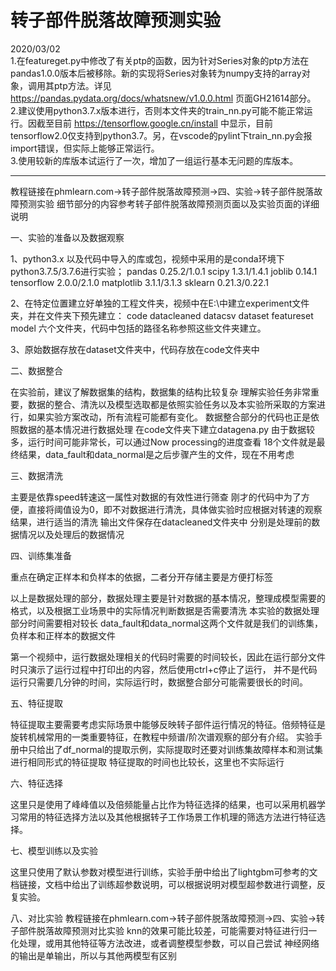 # 转子部件脱落故障预测实验


2020/03/02   
1.在featureget.py中修改了有关ptp的函数，因为针对Series对象的ptp方法在pandas1.0.0版本后被移除。新的实现将Series对象转为numpy支持的array对象，调用其ptp方法。详见 https://pandas.pydata.org/docs/whatsnew/v1.0.0.html 页面GH21614部分。      
2.建议使用python3.7.x版本进行，否则本文件夹的train_nn.py可能不能正常运行。因截至目前 https://tensorflow.google.cn/install 中显示，目前tensorflow2.0仅支持到python3.7。另，在vscode的pylint下train_nn.py会报import错误，但实际上能够正常运行。   
3.使用较新的库版本试运行了一次，增加了一组运行基本无问题的库版本。

---

教程链接在phmlearn.com->转子部件脱落故障预测->四、实验->转子部件脱落故障预测实验
细节部分的内容参考转子部件脱落故障预测页面以及实验页面的详细说明

一、实验的准备以及数据观察

1、python3.x 以及代码中导入的库或包，视频中采用的是conda环境下python3.7.5/3.7.6进行实验；
pandas 0.25.2/1.0.1
scipy 1.3.1/1.4.1
joblib 0.14.1
tensorflow 2.0.0/2.1.0
matplotlib 3.1.1/3.1.3
sklearn 0.21.3/0.22.1

2、在特定位置建立好单独的工程文件夹，视频中在E:\中建立experiment文件夹，并在文件夹下预先建立：
   code datacleaned datacsv dataset featureset model 六个文件夹，代码中包括的路径名称参照这些文件夹建立。

3、原始数据存放在dataset文件夹中，代码存放在code文件夹中

二、数据整合

在实验前，建议了解数据集的结构，数据集的结构比较复杂
理解实验任务非常重要，数据的整合、清洗以及模型选取都是依照实验任务以及本实验所采取的方案进行，如果实验方案改动，所有流程可能都有变化。
数据整合部分的代码也正是依照数据的基本情况进行数据处理
在code文件夹下建立datagena.py
由于数据较多，运行时间可能非常长，可以通过Now processing的进度查看
18个文件就是最终结果，data_fault和data_normal是之后步骤产生的文件，现在不用考虑

三、数据清洗

主要是依靠speed转速这一属性对数据的有效性进行筛查
刚才的代码中为了方便，直接将阈值设为0，即不对数据进行清洗，具体做实验时应根据对转速的观察结果，进行适当的清洗
输出文件保存在datacleaned文件夹中
分别是处理前的数据情况以及处理后的数据情况

四、训练集准备

重点在确定正样本和负样本的依据，二者分开存储主要是方便打标签

以上是数据处理的部分，数据处理主要是针对数据的基本情况，整理成模型需要的格式，以及根据工业场景中的实际情况判断数据是否需要清洗
本实验的数据处理部分时间需要相对较长
data_fault和data_normal这两个文件就是我们的训练集，负样本和正样本的数据文件

第一个视频中，运行数据处理相关的代码时需要的时间较长，因此在运行部分文件时只演示了运行过程中打印出的内容，然后使用ctrl+c停止了运行，
并不是代码运行只需要几分钟的时间，实际运行时，数据整合部分可能需要很长的时间。

五、特征提取

特征提取主要需要考虑实际场景中能够反映转子部件运行情况的特征。倍频特征是旋转机械常用的一类重要特征，在教程中频谱/阶次谱观察的部分有介绍。
实验手册中只给出了df_normal的提取示例，实际提取时还要对训练集故障样本和测试集进行相同形式的特征提取
特征提取的时间也比较长，这里也不实际运行

六、特征选择

这里只是使用了峰峰值以及倍频能量占比作为特征选择的结果，也可以采用机器学习常用的特征选择方法以及其他根据转子工作场景工作机理的筛选方法进行特征选择。

七、模型训练以及实验

这里只使用了默认参数对模型进行训练，实验手册中给出了lightgbm可参考的文档链接，文档中给出了训练超参数说明，可以根据说明对模型超参数进行调整，反复实验。

八、对比实验
教程链接在phmlearn.com->转子部件脱落故障预测->四、实验->转子部件脱落故障预测对比实验
knn的效果可能比较差，可能需要对特征进行归一化处理，或用其他特征等方法改进，或者调整模型参数，可以自己尝试
神经网络的输出是单输出，所以与其他两模型有区别
